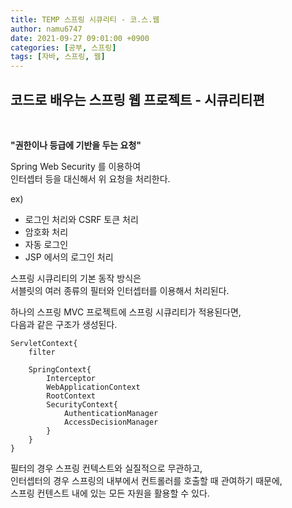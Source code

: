 ```yaml
---
title: TEMP 스프링 시큐리티 - 코.스.웹
author: namu6747
date: 2021-09-27 09:01:00 +0900
categories: [공부, 스프링]
tags: [자바, 스프링, 웹]
---
```


## 코드로 배우는 스프링 웹 프로젝트 - 시큐리티편

<br/>

**"권한이나 등급에 기반을 두는 요청"**  

Spring Web Security 를 이용하여  
인터셉터 등을 대신해서 위 요청을 처리한다.  

ex)  
- 로그인 처리와 CSRF 토큰 처리
- 암호화 처리
- 자동 로그인
- JSP 에서의 로그인 처리

스프링 시큐리티의 기본 동작 방식은  
서블릿의 여러 종류의 필터와 인터셉터를 이용해서 처리된다.  

하나의 스프링 MVC 프로젝트에 스프링 시큐리티가 적용된다면,  
다음과 같은 구조가 생성된다.  

```
ServletContext{
    filter
    
    SpringContext{
        Interceptor
        WebApplicationContext
        RootContext
        SecurityContext{
            AuthenticationManager
            AccessDecisionManager
        }
    }
}
```

필터의 경우 스프링 컨텍스트와 실질적으로 무관하고,  
인터셉터의 경우 스프링의 내부에서 컨트롤러를 호출할 때 관여하기 때문에,  
스프링 컨텐스트 내에 있는 모든 자원을 활용할 수 있다.  


